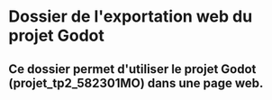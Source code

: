 # Dossier de l'exportation web du projet Godot

## Ce dossier permet d'utiliser le projet Godot (projet_tp2_582301MO) dans une page web.
